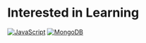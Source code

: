 # Interested in Learning
[![JavaScript](https://img.shields.io/badge/JavaScript-F7DF1E?logo=javascript&logoColor=black&style=for-the-badge)][link]
[![MongoDB](https://img.shields.io/badge/MongoDB-47A248?logo=mongodb&logoColor=white&style=for-the-badge)][link]


[link]: https://github.com/ardvz
